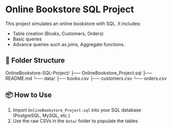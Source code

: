 # Online Bookstore SQL Project

This project simulates an online bookstore with SQL. It includes:
- Table creation (Books, Customers, Orders)
- Basic queries
- Advance queries such as joins, Aggregate functions.

## 📁 Folder Structure
OnlineBookstore-SQL-Project/
├── OnlineBookstore_Project.sql
├── README.md
└── data/
├── books.csv
├── customers.csv
└── orders.csv
## 📦 How to Use
1. Import `OnlineBookstore_Project.sql` into your SQL database (PostgreSQL, MySQL, etc.)
2. Use the raw CSVs in the `data/` folder to populate the tables
